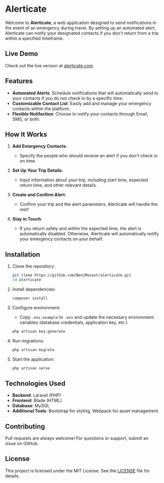 # Alerticate

Welcome to **Alerticate**, a web application designed to send notifications in the event of an emergency during travel. By setting up an automated alert, Alerticate can notify your designated contacts if you don't return from a trip within a specified timeframe.

## Live Demo

Check out the live version at [alerticate.com](https://alerticate.com).

## Features

- **Automated Alerts**: Schedule notifications that will automatically send to your contacts if you do not check in by a specific time.
- **Customizable Contact List**: Easily add and manage your emergency contacts within the platform.
- **Flexible Notifaction**: Choose to notify your contacts through Email, SMS, or both.

## How It Works

1. **Add Emergency Contacts**:
   - Specify the people who should receive an alert if you don't check in on time.

2. **Set Up Your Trip Details**:
   - Input information about your trip, including start time, expected return time, and other relevant details.
  

3. **Create and Confirm Alert**:
   - Confirm your trip and the alert parameters. Alerticate will handle the rest!

4. **Stay in Touch**:
   - If you return safely and within the expected time, the alert is automatically disabled. Otherwise, Alerticate will automatically notify your emergency contacts on your behalf.

## Installation

1. Clone the repository:
   ```bash
   git clone https://github.com/BenjMonast/alerticate.git
   cd alerticate
   ```

2. Install dependencies:
   ```bash
   composer install
   ```

3. Configure environment:
   - Copy `.env.example` to `.env` and update the necessary environment variables (database credentials, application key, etc.)
   ```bash
   php artisan key:generate
   ```

4. Run migrations:
   ```bash
   php artisan migrate
   ```

5. Start the application:
   ```bash
   php artisan serve
   ```

## Technologies Used

- **Backend**: Laravel (PHP)
- **Frontend**: Blade (HTML)
- **Database**: MySQL
- **Additional Tools**: Bootstrap for styling, Webpack for asset management

## Contributing

Pull requests are always welcome! For questions or support, submit an issue on GitHub.

## License

This project is licensed under the MIT License. See the [LICENSE](LICENSE) file for details.

